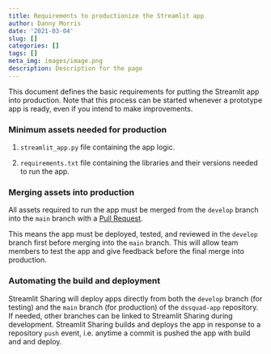 ```yaml
---
title: Requirements to productionize the Streamlit app
author: Danny Morris
date: '2021-03-04'
slug: []
categories: []
tags: []
meta_img: images/image.png
description: Description for the page
---
```

 
This document defines the basic requirements for putting the Streamlit app into production. Note that this process can be started whenever a prototype app is ready, even if you intend to make improvements.

### Minimum assets needed for production

1. `streamlit_app.py` file containing the app logic.

2. `requirements.txt` file containing the libraries and their versions needed to run the app.

### Merging assets into production

All assets required to run the app must be merged from the `develop` branch into the `main` branch with a [Pull Request](https://dssquad-wiki.netlify.app/blog/2021-02-20-pull-requests/).

This means the app must be deployed, tested, and reviewed in the `develop` branch first before merging into the `main` branch. This will allow team members to test the app and give feedback before the final merge into production.

### Automating the build and deployment

Streamlit Sharing will deploy apps directly from both the `develop` branch (for testing) and the `main` branch (for production) of the `dssquad-app` repository. If needed, other branches can be linked to Streamlit Sharing during development. Streamlit Sharing builds and deploys the app in response to a repository `push` event, i.e. anytime a commit is pushed the app with build and and deploy.

